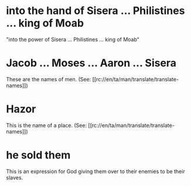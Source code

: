 # into the hand of Sisera ... Philistines ... king of Moab

"into the power of Sisera ... Philistines ... king of Moab"

# Jacob ... Moses ... Aaron ... Sisera

These are the names of men. (See: [[rc://en/ta/man/translate/translate-names]])

# Hazor

This is the name of a place. (See: [[rc://en/ta/man/translate/translate-names]])

# he sold them

This is an expression for God giving them over to their enemies to be their slaves.